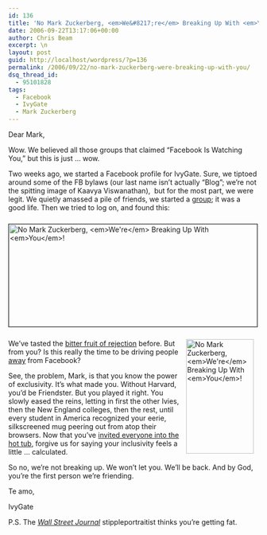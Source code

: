 ```yaml
---
id: 136
title: 'No Mark Zuckerberg, <em>We&#8217;re</em> Breaking Up With <em>You</em>!'
date: 2006-09-22T13:17:06+00:00
author: Chris Beam
excerpt: \n
layout: post
guid: http://localhost/wordpress/?p=136
permalink: /2006/09/22/no-mark-zuckerberg-were-breaking-up-with-you/
dsq_thread_id:
  - 95101828
tags:
  - Facebook
  - IvyGate
  - Mark Zuckerberg
---
```

Dear Mark,

Wow. We believed all those groups that claimed &#8220;Facebook Is Watching You,&#8221; but this is just&nbsp;&#8230;&nbsp;wow.

Two weeks ago, we started a Facebook profile for IvyGate. Sure, we tiptoed around some of the FB bylaws (our last name isn&#8217;t actually &#8220;Blog&#8221;; we&#8217;re not the spitting image of Kaavya Viswanathan),&nbsp; but for the most part, we were legit. We quietly amassed a pile of friends, we started a [group](http://facebook.com/group.php?gid=2209648968); it was a good life. Then we tried to log on, and found this:
  
<img width="500" vspace="10" hspace="0" height="206" border="1" src="http://www.ivygateblog.com/wp-content/uploads/2006/09/facebookdisabled2.gif" alt="No Mark Zuckerberg, <em>We're</em> Breaking Up With <em>You</em>!" />
  
<img width="136" vspace="0" hspace="10" height="230" border="0" align="right" src="http://www.ivygateblog.com/wp-content/uploads/2006/09/zuckerberg.gif" alt="No Mark Zuckerberg, <em>We're</em> Breaking Up With <em>You</em>!" />We&#8217;ve tasted the [bitter fruit of rejection](http://www.ivygateblog.com/2006/09/dan_golden_whispers_sweet_nothings_in_our_ear.html) before. But from you? Is this really the time to be driving people [away](http://www.ivygateblog.com/facebook/) from Facebook?

See, the problem, Mark, is that you know the power of exclusivity. It&#8217;s what made you. Without Harvard, you&#8217;d be Friendster. But you played it right. You slowly eased the reins, letting in first the other Ivies, then the New England colleges, then the rest, until every student in America recognized your eerie, silkscreened mug peering out from atop their browsers. Now that you&#8217;ve [invited everyone into the hot tub](http://www.ivygateblog.com/2006/09/in_lieu_of_flowers_please_send_pokes.html), forgive us for saying your inclusivity feels a little &#8230; calculated.

So no, we&#8217;re not breaking up. We won&#8217;t let you. We&#8217;ll be back. And by God, you&#8217;re the first person we&#8217;re friending.

Te amo,

IvyGate

P.S. The _[Wall Street Journal](http://online.wsj.com/public/article/SB115880835590769754-9JOo8MkJG21AjinHlpVevuujai0_20060928.html?mod=blogs)_ stippleportraitist thinks you&#8217;re getting fat.